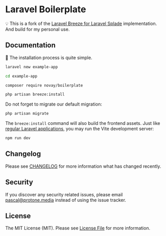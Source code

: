 # Laravel Boilerplate

💡 This is a fork of the [Laravel Breeze for Laravel Splade](https://github.com/protonemedia/laravel-splade-breeze) implementation. And build for my personal use.

## Documentation

📖 The installation process is quite simple.

```bash
laravel new example-app

cd example-app

composer require novay/boilerplate

php artisan breeze:install


```

Do not forget to migrate our default migration:

```bash
php artisan migrate
````

The `breeze:install` command will also build the frontend assets. Just like [regular Laravel applications](https://laravel.com/docs/10.x/vite#running-vite), you may run the Vite development server:

```bash
npm run dev
````

## Changelog

Please see [CHANGELOG](CHANGELOG.md) for more information what has changed recently.

## Security

If you discover any security related issues, please email pascal@protone.media instead of using the issue tracker.

## License

The MIT License (MIT). Please see [License File](LICENSE.md) for more information.
